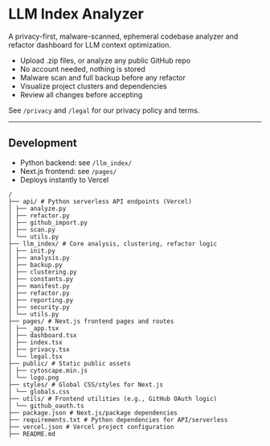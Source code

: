 # LLM Index Analyzer

A privacy-first, malware-scanned, ephemeral codebase analyzer and refactor dashboard for LLM context optimization.

- Upload .zip files, or analyze any public GitHub repo
- No account needed, nothing is stored
- Malware scan and full backup before any refactor
- Visualize project clusters and dependencies
- Review all changes before accepting

See `/privacy` and `/legal` for our privacy policy and terms.

---

## Development

- Python backend: see `/llm_index/`
- Next.js frontend: see `/pages/`
- Deploys instantly to Vercel


```
/
├── api/ # Python serverless API endpoints (Vercel)
│ ├── analyze.py
│ ├── refactor.py
│ ├── github_import.py
│ ├── scan.py
│ └── utils.py
├── llm_index/ # Core analysis, clustering, refactor logic
│ ├── init.py
│ ├── analysis.py
│ ├── backup.py
│ ├── clustering.py
│ ├── constants.py
│ ├── manifest.py
│ ├── refactor.py
│ ├── reporting.py
│ ├── security.py
│ └── utils.py
├── pages/ # Next.js frontend pages and routes
│ ├── _app.tsx
│ ├── dashboard.tsx
│ ├── index.tsx
│ ├── privacy.tsx
│ └── legal.tsx
├── public/ # Static public assets
│ ├── cytoscape.min.js
│ └── logo.png
├── styles/ # Global CSS/styles for Next.js
│ └── globals.css
├── utils/ # Frontend utilities (e.g., GitHub OAuth logic)
│ └── github_oauth.ts
├── package.json # Next.js/package dependencies
├── requirements.txt # Python dependencies for API/serverless
├── vercel.json # Vercel project configuration
├── README.md
```
